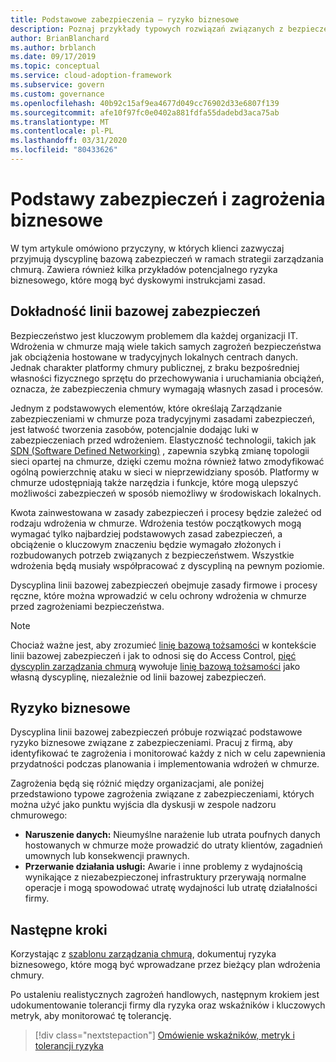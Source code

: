 ```yaml
---
title: Podstawowe zabezpieczenia — ryzyko biznesowe
description: Poznaj przykłady typowych rozwiązań związanych z bezpieczeństwem w ramach strategii nadzoru chmurowego i zobacz, jak to zrobić.
author: BrianBlanchard
ms.author: brblanch
ms.date: 09/17/2019
ms.topic: conceptual
ms.service: cloud-adoption-framework
ms.subservice: govern
ms.custom: governance
ms.openlocfilehash: 40b92c15af9ea4677d049cc76902d33e6807f139
ms.sourcegitcommit: afe10f97fc0e0402a881fdfa55dadebd3aca75ab
ms.translationtype: MT
ms.contentlocale: pl-PL
ms.lasthandoff: 03/31/2020
ms.locfileid: "80433626"
---
```

# <a name="security-baseline-motivations-and-business-risks"></a>Podstawy zabezpieczeń i zagrożenia biznesowe

W tym artykule omówiono przyczyny, w których klienci zazwyczaj przyjmują dyscyplinę bazową zabezpieczeń w ramach strategii zarządzania chmurą. Zawiera również kilka przykładów potencjalnego ryzyka biznesowego, które mogą być dyskowymi instrukcjami zasad.

<!-- markdownlint-disable MD026 -->

## <a name="security-baseline-relevancy"></a>Dokładność linii bazowej zabezpieczeń

Bezpieczeństwo jest kluczowym problemem dla każdej organizacji IT. Wdrożenia w chmurze mają wiele takich samych zagrożeń bezpieczeństwa jak obciążenia hostowane w tradycyjnych lokalnych centrach danych. Jednak charakter platformy chmury publicznej, z braku bezpośredniej własności fizycznego sprzętu do przechowywania i uruchamiania obciążeń, oznacza, że zabezpieczenia chmury wymagają własnych zasad i procesów.

Jednym z podstawowych elementów, które określają Zarządzanie zabezpieczeniami w chmurze poza tradycyjnymi zasadami zabezpieczeń, jest łatwość tworzenia zasobów, potencjalnie dodając luki w zabezpieczeniach przed wdrożeniem. Elastyczność technologii, takich jak [SDN (Software Defined Networking)](../../decision-guides/software-defined-network/index.md) , zapewnia szybką zmianę topologii sieci opartej na chmurze, dzięki czemu można również łatwo zmodyfikować ogólną powierzchnię ataku w sieci w nieprzewidziany sposób. Platformy w chmurze udostępniają także narzędzia i funkcje, które mogą ulepszyć możliwości zabezpieczeń w sposób niemożliwy w środowiskach lokalnych.

Kwota zainwestowana w zasady zabezpieczeń i procesy będzie zależeć od rodzaju wdrożenia w chmurze. Wdrożenia testów początkowych mogą wymagać tylko najbardziej podstawowych zasad zabezpieczeń, a obciążenie o kluczowym znaczeniu będzie wymagało złożonych i rozbudowanych potrzeb związanych z bezpieczeństwem. Wszystkie wdrożenia będą musiały współpracować z dyscypliną na pewnym poziomie.

Dyscyplina linii bazowej zabezpieczeń obejmuje zasady firmowe i procesy ręczne, które można wprowadzić w celu ochrony wdrożenia w chmurze przed zagrożeniami bezpieczeństwa.

> [!NOTE]
>Chociaż ważne jest, aby zrozumieć [linię bazową tożsamości](../identity-baseline/index.md) w kontekście linii bazowej zabezpieczeń i jak to odnosi się do Access Control, [pięć dyscyplin zarządzania chmurą](../index.md) wywołuje [linię bazową tożsamości](../identity-baseline/index.md) jako własną dyscyplinę, niezależnie od linii bazowej zabezpieczeń.

## <a name="business-risk"></a>Ryzyko biznesowe

Dyscyplina linii bazowej zabezpieczeń próbuje rozwiązać podstawowe ryzyko biznesowe związane z zabezpieczeniami. Pracuj z firmą, aby identyfikować te zagrożenia i monitorować każdy z nich w celu zapewnienia przydatności podczas planowania i implementowania wdrożeń w chmurze.

Zagrożenia będą się różnić między organizacjami, ale poniżej przedstawiono typowe zagrożenia związane z zabezpieczeniami, których można użyć jako punktu wyjścia dla dyskusji w zespole nadzoru chmurowego:

- **Naruszenie danych:** Nieumyślne narażenie lub utrata poufnych danych hostowanych w chmurze może prowadzić do utraty klientów, zagadnień umownych lub konsekwencji prawnych.
- **Przerwanie działania usługi:** Awarie i inne problemy z wydajnością wynikające z niezabezpieczonej infrastruktury przerywają normalne operacje i mogą spowodować utratę wydajności lub utratę działalności firmy.

## <a name="next-steps"></a>Następne kroki

Korzystając z [szablonu zarządzania chmurą](./template.md), dokumentuj ryzyka biznesowego, które mogą być wprowadzane przez bieżący plan wdrożenia chmury.

Po ustaleniu realistycznych zagrożeń handlowych, następnym krokiem jest udokumentowanie tolerancji firmy dla ryzyka oraz wskaźników i kluczowych metryk, aby monitorować tę tolerancję.

> [!div class="nextstepaction"]
> [Omówienie wskaźników, metryk i tolerancji ryzyka](./metrics-tolerance.md)
